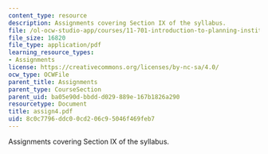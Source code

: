 ```yaml
---
content_type: resource
description: Assignments covering Section IX of the syllabus.
file: /ol-ocw-studio-app/courses/11-701-introduction-to-planning-institutional-processes-in-developing-countries-fall-2003/8c0c7796ddc00cd206c95046f469feb7_assign4.pdf
file_size: 16820
file_type: application/pdf
learning_resource_types:
- Assignments
license: https://creativecommons.org/licenses/by-nc-sa/4.0/
ocw_type: OCWFile
parent_title: Assignments
parent_type: CourseSection
parent_uid: ba05e90d-bbdd-d029-889e-167b1826a290
resourcetype: Document
title: assign4.pdf
uid: 8c0c7796-ddc0-0cd2-06c9-5046f469feb7
---
```

Assignments covering Section IX of the syllabus.